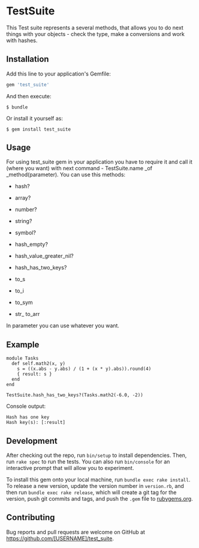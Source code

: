 # TestSuite

This Test suite represents a several methods, that allows you to do next things with your objects - check the type, make a conversions and work with hashes.

## Installation

Add this line to your application's Gemfile:

```ruby
gem 'test_suite'
```

And then execute:

    $ bundle

Or install it yourself as:

    $ gem install test_suite

## Usage

For using test_suite gem in your application you have to require it and call it (where you want) with next command - TestSuite.name _of _method(parameter). You can use this methods:

- hash?

- array?

- number?

- string?
 
- symbol?

- hash_empty?

- hash_value_greater_nil?

- hash_has_two_keys?

- to_s

- to_i

- to_sym

- str_ to_arr

In parameter you can use whatever you want.

## Example

    module Tasks
      def self.math2(x, y)
        s = ((x.abs - y.abs) / (1 + (x * y).abs)).round(4)
        { result: s }
      end
    end 

    TestSuite.hash_has_two_keys?(Tasks.math2(-6.0, -2))

Сonsole output:

    Hash has one key
    Hash key(s): [:result]

## Development

After checking out the repo, run `bin/setup` to install dependencies. Then, run `rake spec` to run the tests. You can also run `bin/console` for an interactive prompt that will allow you to experiment.

To install this gem onto your local machine, run `bundle exec rake install`. To release a new version, update the version number in `version.rb`, and then run `bundle exec rake release`, which will create a git tag for the version, push git commits and tags, and push the `.gem` file to [rubygems.org](https://rubygems.org).

## Contributing

Bug reports and pull requests are welcome on GitHub at https://github.com/[USERNAME]/test_suite.
